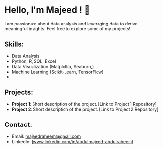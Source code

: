 # Hello, I'm Majeed ! 👋

I am passionate about data analysis and leveraging data to derive meaningful insights. Feel free to explore some of my projects!

## Skills:
- Data Analysis
- Python, R, SQL, Excel
- Data Visualization (Matplotlib, Seaborn,)
- Machine Learning (Scikit-Learn, TensorFlow)
- 

## Projects:
- **Project 1**: Short description of the project. [Link to Project 1 Repository]
- **Project 2**: Short description of the project. [Link to Project 2 Repository]

## Contact:
- Email: majeedraheem@gmail.com
- LinkedIn: [www.linkedin.com/in/abdulmajeed-abdulraheem)
